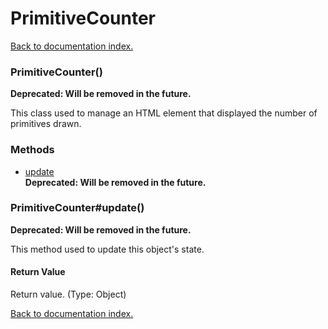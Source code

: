 # PrimitiveCounter

[Back to documentation index.](index.md)

<a name='PrimitiveCounter'></a>
### PrimitiveCounter()

<b>Deprecated: Will be removed in the future.</b>

This class used to manage an HTML element
that displayed the number of primitives drawn.

### Methods

* [update](#PrimitiveCounter_update)<br><b>Deprecated: Will be removed in the future.</b>

<a name='PrimitiveCounter_update'></a>
### PrimitiveCounter#update()

<b>Deprecated: Will be removed in the future.</b>

This method used to update this object's state.

#### Return Value

Return value. (Type: Object)

[Back to documentation index.](index.md)
